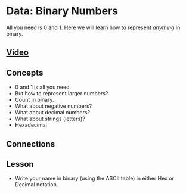 # Data: Binary Numbers
All you need is 0 and 1. Here we will learn how to represent *anything* in binary.

## [Video](https://vimeo.com/1033226788)

## Concepts
- 0 and 1 is all you need.
- But how to represent larger numbers?
- Count in binary.
- What about negative numbers?
- What about decimal numbers?
- What about strings (letters)?
- Hexadecimal

## Connections

## Lesson

- Write your name in binary (using the ASCII table) in either Hex or Decimal notation.